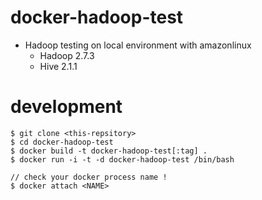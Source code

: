 # docker-hadoop-test

* Hadoop testing on local environment with amazonlinux
    * Hadoop 2.7.3
    * Hive 2.1.1

# development

```
$ git clone <this-repsitory>
$ cd docker-hadoop-test
$ docker build -t docker-hadoop-test[:tag] .
$ docker run -i -t -d docker-hadoop-test /bin/bash

// check your docker process name !
$ docker attach <NAME>
```
